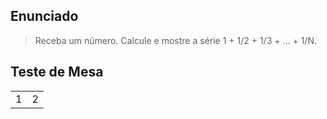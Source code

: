 ## Enunciado

> Receba um número. Calcule e mostre a série 1 + 1/2 + 1/3 + ... + 1/N.

## Teste de Mesa

| | |
| --- | --- |
| 1 | 2 |